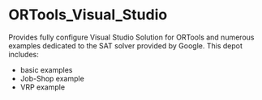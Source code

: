 # ORTools_Visual_Studio
Provides fully configure Visual Studio Solution for ORTools
and numerous examples dedicated to the SAT solver provided by Google.
This depot includes: 
- basic examples
- Job-Shop example
- VRP example


